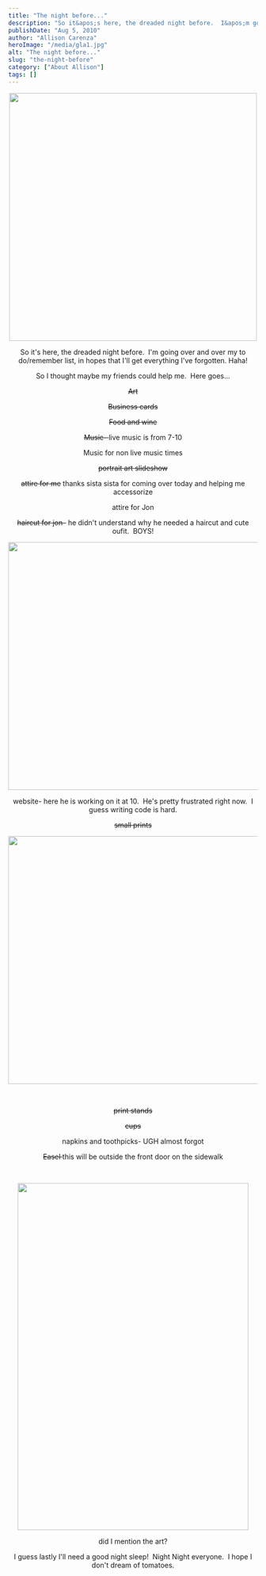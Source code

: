 ```yaml
---
title: "The night before..."
description: "So it&apos;s here, the dreaded night before.  I&apos;m going over and over my to do/remember list, in hopes that I&apos;ll "
publishDate: "Aug 5, 2010"
author: "Allison Carenza"
heroImage: "/media/gla1.jpg"
alt: "The night before..."
slug: "the-night-before"
category: ["About Allison"]
tags: []
---
```


<p style="text-align: center;"><img class="aligncenter size-full wp-image-1187" title="gla1" src="/media/gla1.jpg" alt="" width="500" height="500"   /></p>
<p style="text-align: center;">So it&apos;s here, the dreaded night before.  I&apos;m going over and over my to do/remember list, in hopes that I&apos;ll get everything I&apos;ve forgotten. Haha!</p>
<p style="text-align: center;">So I thought maybe my friends could help me.  Here goes...</p>
<p style="text-align: center;"><span style="text-decoration: line-through;">Art</span></p>
<p style="text-align: center;"><span style="text-decoration: line-through;">Business cards </span></p>
<p style="text-align: center;"><span style="text-decoration: line-through;">Food and wine</span></p>
<p style="text-align: center;"><span style="text-decoration: line-through;">Music- </span>live music is from 7-10</p>
<p style="text-align: center;">Music for non live music times</p>
<p style="text-align: center;"><span style="text-decoration: line-through;">portrait art slideshow</span></p>
<p style="text-align: center;"><span style="text-decoration: line-through;">attire for me</span> thanks sista sista for coming over today and helping me accessorize</p>
<p style="text-align: center;">attire for Jon</p>
<p style="text-align: center;"><span style="text-decoration: line-through;">haircut for jon</span>&#8211; he didn&apos;t understand why he needed a haircut and cute oufit.  BOYS!</p>
<p style="text-align: center;"><img class="aligncenter size-full wp-image-1186" title="gal3" src="/media/gal3.jpg" alt="" width="751" height="500"   /></p>
<p style="text-align: center;">website- here he is working on it at 10.  He&apos;s pretty frustrated right now.  I guess writing code is hard.</p>
<p style="text-align: center;"><span style="text-decoration: line-through;">small prints</span></p>
<p style="text-align: center;"><span style="text-decoration: line-through;"><img class="aligncenter size-full wp-image-1188" title="gal4" src="/media/gal4.jpg" alt="" width="751" height="500"   /></span></p>
<p style="text-align: center;"><span style="text-decoration: line-through;"><br />
</span></p>
<p style="text-align: center;"><span style="text-decoration: line-through;">print stands</span></p>
<p style="text-align: center;"><span style="text-decoration: line-through;">cups</span></p>
<p style="text-align: center;">napkins and toothpicks- UGH almost forgot</p>
<p style="text-align: center;"><span style="text-decoration: line-through;">Easel </span> this will be outside the front door on the sidewalk</p>
<p style="text-align: center;">&nbsp;</p>
<p style="text-align: center;"><img class="aligncenter size-full wp-image-1185" title="gal2" src="/media/gal2.jpg" alt="" width="466" height="700"   /></p>
<p style="text-align: center;">did I mention the art?</p>
<p style="text-align: center;">I guess lastly I&apos;ll need a good night sleep!  Night Night everyone.  I hope I don&apos;t dream of tomatoes.</p>
<p style="text-align: center;">&nbsp;</p>
<p style="text-align: center;">&nbsp;</p>
<p style="text-align: center;"><span style="text-decoration: line-through;"><br />
</span></p>
<p style="text-align: center;">&nbsp;</p>
<p style="text-align: center;">&nbsp;</p>
